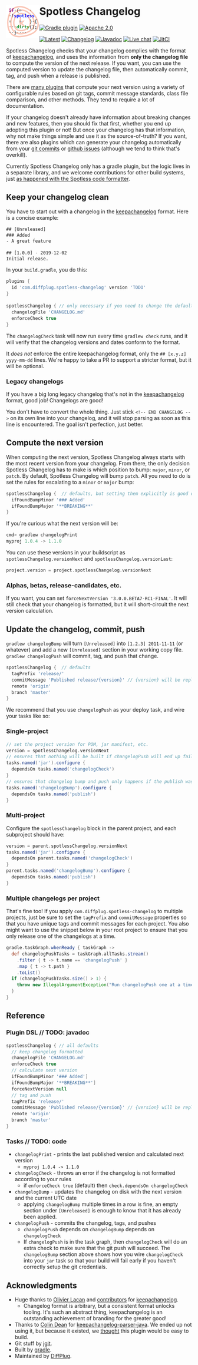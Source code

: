 # <img align="left" src="logo.png"> Spotless Changelog

<!---freshmark shields
output = [
    link(shield('Gradle plugin', 'plugins.gradle.org', 'com.diffplug.spotless-changelog', 'blue'), 'https://plugins.gradle.org/plugin/com.diffplug.spotless-changelog'),
    //link(shield('Maven central', 'mavencentral', 'com.diffplug:spotless-changelog', 'blue'), 'https://search.maven.org/search?q=g:com.diffplug%20AND%20a:spotless-changelog'),
    //link(image('License Apache 2.0', 'https://img.shields.io/badge/apache--2.0-blue.svg'), 'https://tldrlegal.com/license/apache-license-2.0-(apache-2.0)'),
    link(shield('Apache 2.0', 'license', 'apache-2.0', 'blue'), 'https://tldrlegal.com/license/apache-license-2.0-(apache-2.0)'),
    '',
    link(image('Latest', 'https://jitpack.io/v/diffplug/spotless-changelog.svg'), 'https://jitpack.io/#diffplug/spotless-changelog'),
    link(shield('Changelog', 'keepachangelog', 'yes', 'brightgreen'), 'CHANGELOG.md'),
    link(shield('Javadoc', 'javadoc', 'yes', 'brightgreen'), 'https://jitpack.io/com/github/diffplug/spotless-changelog/latest/javadoc/'),
    link(shield('Live chat', 'gitter', 'chat', 'brightgreen'), 'https://gitter.im/diffplug/spotless-changelog'),
    link(image('JitCI', 'https://jitci.com/gh/diffplug/spotless-changelog/svg'), 'https://jitci.com/gh/diffplug/spotless-changelog')
    ].join('\n');
-->
[![Gradle plugin](https://img.shields.io/badge/plugins.gradle.org-com.diffplug.spotless--changelog-blue.svg)](https://plugins.gradle.org/plugin/com.diffplug.spotless-changelog)
[![Apache 2.0](https://img.shields.io/badge/license-apache--2.0-blue.svg)](https://tldrlegal.com/license/apache-license-2.0-(apache-2.0))

[![Latest](https://jitpack.io/v/diffplug/spotless-changelog.svg)](https://jitpack.io/#diffplug/spotless-changelog)
[![Changelog](https://img.shields.io/badge/keepachangelog-yes-brightgreen.svg)](CHANGELOG.md)
[![Javadoc](https://img.shields.io/badge/javadoc-yes-brightgreen.svg)](https://jitpack.io/com/github/diffplug/spotless-changelog/latest/javadoc/)
[![Live chat](https://img.shields.io/badge/gitter-chat-brightgreen.svg)](https://gitter.im/diffplug/spotless-changelog)
[![JitCI](https://jitci.com/gh/diffplug/spotless-changelog/svg)](https://jitci.com/gh/diffplug/spotless-changelog)
<!---freshmark /shields -->

Spotless Changelog checks that your changelog complies with the format of [keepachangelog](https://keepachangelog.com/), and uses the information from **only the changelog file** to compute the version of the next release. If you want, you can use the computed version to update the changelog file, then automatically commit, tag, and push when a release is published.

There are [many plugins](https://plugins.gradle.org/search?term=version) that compute your next version using a variety of configurable rules based on git tags, commit message standards, class file comparison, and other methods.  They tend to require a lot of documentation.

If your changelog doesn't already have information about breaking changes and new features, then you should fix that first, whether you end up adopting this plugin or not!  But once your changelog has that information, why not make things simple and use it as the source-of-truth?  If you want, there are also plugins which can generate your changelog automatically from your [git commits](https://plugins.gradle.org/search?term=git+changelog) or [github issues](https://plugins.gradle.org/search?term=github+changelog) (although we tend to think that's overkill).

Currently Spotless Changelog only has a gradle plugin, but the logic lives in a separate library, and we welcome contributions for other build systems, just [as happened with the Spotless code formatter](https://github.com/diffplug/spotless/issues/102).

## Keep your changelog clean

You have to start out with a changelog in the [keepachangelog](https://keepachangelog.com/) format. Here is a concise example:

```
## [Unreleased]
### Added
- A great feature

## [1.0.0] - 2019-12-02
Initial release.
```

In your `build.gradle`, you do this:

```gradle
plugins {
  id 'com.diffplug.spotless-changelog' version 'TODO'
}

spotlessChangelog { // only necessary if you need to change the defaults below
  changelogFile 'CHANGELOG.md'
  enforceCheck true
}
```

The `changelogCheck` task will now run every time `gradlew check` runs, and it will verify that the changelog versions and dates conform to the format.

It *does not* enforce the entire keepachangelog format, only the `## [x.y.z] yyyy-mm-dd` lines.  We're happy to take a PR to support a stricter format, but it will be optional.

### Legacy changelogs

If you have a big long legacy changelog that's not in the [keepachangelog](https://keepachangelog.com/) format, good job!  Changelogs are good!

You don't have to convert the whole thing.  Just stick `<!-- END CHANGELOG -->` on its own line into your changelog, and it will stop parsing as soon as this line is encountered.  The goal isn't perfection, just better.

## Compute the next version

When computing the next version, Spotless Changelog always starts with the most recent version from your changelog.  From there, the only decision Spotless Changelog has to make is which position to bump: `major`, `minor`, or `patch`.  By default, Spotless Changelog will bump `patch`.  All you need to do is set the rules for escalating to a `minor` or `major` bump:

```gradle
spotlessChangelog {  // defaults, but setting them explicitly is good documentation for your buildscript users
  ifFoundBumpMinor '### Added'
  ifFoundBumpMajor '**BREAKING**'
}
```

If you're curious what the next version will be:

```gradle
cmd> gradlew changelogPrint
myproj 1.0.4 -> 1.1.0
```

You can use these versions in your buildscript as `spotlessChangelog.versionNext` and `spotlessChangelog.versionLast`:

```gradle
project.version = project.spotlessChangelog.versionNext
```

### Alphas, betas, release-candidates, etc.

If you want, you can set `forceNextVersion '3.0.0.BETA7-RC1-FINAL'`.  It will still check that your changelog is formatted, but it will short-circuit the next version calculation.

## Update the changelog, commit, push

`gradlew changelogBump` will turn `[Unreleased]` into `[1.2.3] 2011-11-11` (or whatever) and add a new `[Unreleased]` section in your working copy file.  `gradlew changelogPush` will commit, tag, and push that change.

```gradle
spotlessChangelog {  // defaults
  tagPrefix 'release/'
  commitMessage 'Published release/{version}' // {version} will be replaced
  remote 'origin'
  branch 'master'
}
```

We recommend that you use `changelogPush` as your deploy task, and wire your tasks like so:

### Single-project

```gradle
// set the project version for POM, jar manifest, etc.
version = spotlessChangelog.versionNext
// ensures that nothing will be built if changelogPush will end up failing
tasks.named('jar').configure {
  dependsOn tasks.named('changelogCheck')
}
// ensures that changelog bump and push only happens if the publish was successful
tasks.named('changelogBump').configure {
  dependsOn tasks.named('publish')
}
```

### Multi-project

Configure the `spotlessChangelog` block in the parent project, and each subproject should have:

```gradle
version = parent.spotlessChangelog.versionNext
tasks.named('jar').configure {
  dependsOn parent.tasks.named('changelogCheck')
}
parent.tasks.named('changelogBump').configure {
  dependsOn tasks.named('publish')
}
```

### Multiple changelogs per project

That's fine too!  If you apply `com.diffplug.spotless-changelog` to multiple projects, just be sure to set the `tagPrefix` and `commitMessage` properties so that you have unique tags and commit messages for each project.  You also might want to use the snippet below in your root project to ensure that you only release one of the changelogs at a time.

```gradle
gradle.taskGraph.whenReady { taskGraph ->
  def changelogPushTasks = taskGraph.allTasks.stream()
    .filter { t -> t.name == 'changelogPush' }
    .map { t -> t.path }
    .toList()
  if (changelogPushTasks.size() > 1) {
    throw new IllegalArgumentException("Run changelogPush one at a time:\n" + changelogPushTasks.join('\n'))
  }
}
```

## Reference

### Plugin DSL // TODO: javadoc

```gradle
spotlessChangelog { // all defaults
  // keep changelog formatted
  changelogFile 'CHANGELOG.md'
  enforceCheck true
  // calculate next version
  ifFoundBumpMinor '### Added']
  ifFoundBumpMajor '**BREAKING**']
  forceNextVersion null
  // tag and push
  tagPrefix 'release/'
  commitMessage 'Published release/{version}' // {version} will be replaced
  remote 'origin'
  branch 'master'
}
```

### Tasks // TODO: code

- `changelogPrint` - prints the last published version and calculated next version
  - `myproj 1.0.4 -> 1.1.0`
- `changelogCheck` - throws an error if the changelog is not formatted according to your rules
  - if `enforceCheck true` (default) then `check.dependsOn changelogCheck`
- `changelogBump` - updates the changelog on disk with the next version and the current UTC date
  - applying `changelogBump` multiple times in a row is fine, an empty section under `[Unreleased]` is enough to know that it has already been applied.
- `changelogPush` - commits the changelog, tags, and pushes
  - `changelogPush` depends on `changelogBump` depends on `changelogCheck`
  - If `changelogPush` is in the task graph, then `changelogCheck` will do an extra check to make sure that the git push will succeed.  The `changelogBump` section above shows how you wire `changelogCheck` into your `jar` task so that your build will fail early if you haven't correctly setup the git credentials.

## Acknowledgments

- Huge thanks to [Olivier Lacan](https://github.com/olivierlacan) and [contributors](https://github.com/olivierlacan/keep-a-changelog/graphs/contributors) for [keepachangelog](https://keepachangelog.com/en/1.0.0/).
    - Changelog format is arbitrary, but a consistent format unlocks tooling. It's such an abstract thing, keepachangelog is an outstanding achievement of branding for the greater good!
- Thanks to [Colin Dean](https://github.com/colindean) for [keepachangelog-parser-java](https://github.com/colindean/keepachangelog-parser-java).  We ended up not using it, but because it existed, we [thought](https://twitter.com/pinboard/status/761656824202276864?lang=en) this plugin would be easy to build.
- Git stuff by [jgit](https://www.eclipse.org/jgit/).
- Built by [gradle](https://gradle.org/).
- Maintained by [DiffPlug](https://www.diffplug.com/).
